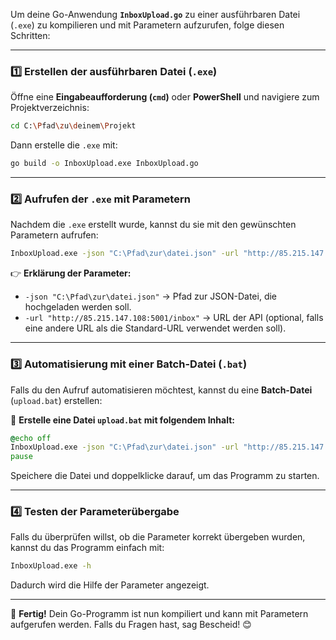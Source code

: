 Um deine Go-Anwendung **`InboxUpload.go`** zu einer ausführbaren Datei (`.exe`) zu kompilieren und mit Parametern aufzurufen, folge diesen Schritten:

---

### **1️⃣ Erstellen der ausführbaren Datei (`.exe`)**
Öffne eine **Eingabeaufforderung (`cmd`)** oder **PowerShell** und navigiere zum Projektverzeichnis:

```sh
cd C:\Pfad\zu\deinem\Projekt
```

Dann erstelle die `.exe` mit:

```sh
go build -o InboxUpload.exe InboxUpload.go
```

---

### **2️⃣ Aufrufen der `.exe` mit Parametern**
Nachdem die `.exe` erstellt wurde, kannst du sie mit den gewünschten Parametern aufrufen:

```sh
InboxUpload.exe -json "C:\Pfad\zur\datei.json" -url "http://85.215.147.108:5001/inbox"
```

👉 **Erklärung der Parameter:**
- `-json "C:\Pfad\zur\datei.json"` → Pfad zur JSON-Datei, die hochgeladen werden soll.
- `-url "http://85.215.147.108:5001/inbox"` → URL der API (optional, falls eine andere URL als die Standard-URL verwendet werden soll).

---

### **3️⃣ Automatisierung mit einer Batch-Datei (`.bat`)**
Falls du den Aufruf automatisieren möchtest, kannst du eine **Batch-Datei** (`upload.bat`) erstellen:

📌 **Erstelle eine Datei `upload.bat` mit folgendem Inhalt:**
```bat
@echo off
InboxUpload.exe -json "C:\Pfad\zur\datei.json" -url "http://85.215.147.108:5001/inbox"
pause
```
Speichere die Datei und doppelklicke darauf, um das Programm zu starten.

---

### **4️⃣ Testen der Parameterübergabe**
Falls du überprüfen willst, ob die Parameter korrekt übergeben wurden, kannst du das Programm einfach mit:

```sh
InboxUpload.exe -h
```

Dadurch wird die Hilfe der Parameter angezeigt.

---

🚀 **Fertig!** Dein Go-Programm ist nun kompiliert und kann mit Parametern aufgerufen werden. Falls du Fragen hast, sag Bescheid! 😊